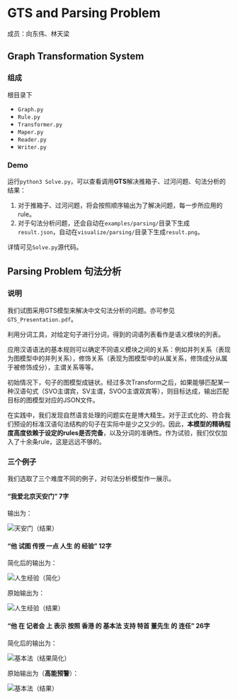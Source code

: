 # GTS and Parsing Problem

成员：向东伟、林天梁

## Graph Transformation System

### 组成

根目录下

- `Graph.py`
- `Rule.py`
- `Transformer.py`
- `Maper.py`
- `Reader.py`
- `Writer.py`

### Demo

运行`python3 Solve.py`，可以查看调用**GTS**解决推箱子、过河问题、句法分析的结果：

1. 对于推箱子、过河问题，将会按照顺序输出为了解决问题，每一步所应用的rule。
2. 对于句法分析问题，还会自动在`examples/parsing/`目录下生成`result.json`，自动在`visualize/parsing/`目录下生成`result.png`。

详情可见`Solve.py`源代码。

## Parsing Problem 句法分析

### 说明

我们试图采用GTS模型来解决中文句法分析的问题。亦可参见`GTS_Presentation.pdf`。

利用分词工具，对给定句子进行分词，得到的词语列表看作是语义模块的列表。

应用汉语语法的基本规则可以确定不同语义模块之间的关系：例如并列关系（表现为图模型中的并列关系），修饰关系（表现为图模型中的从属关系，修饰成分从属于被修饰成分），主谓关系等等。

初始情况下，句子的图模型成链状。经过多次Transform之后，如果能够匹配某一种汉语句式（SVO主谓宾，SV主谓，SVOO主谓双宾等），则目标达成，输出匹配目标的图模型对应的JSON文件。

在实践中，我们发现自然语言处理的问题实在是博大精生。对于正式化的、符合我们预设的标准汉语句法结构的句子在实际中是少之又少的。因此，**本模型的精确程度高度依赖于设定的rules是否完备**，以及分词的准确性。作为试验，我们仅仅加入了十余条rule，这是远远不够的。

### 三个例子

我们选取了三个难度不同的例子，对句法分析模型作一展示。

#### “我爱北京天安门” 7字

输出为：

![天安门（结果）](tiananmen(output).png)



#### “他 试图 传授 一点 人生 的 经验” 12字

简化后的输出为：

![人生经验（简化）](jingyan(result_simplified).png)

原始输出为：

![人生经验（结果）](jingyan(result).png)

#### “他 在 记者会 上 表示 按照 香港 的 基本法 支持 特首 董先生 的 连任” 26字

简化后的输出为：

![基本法（结果简化）](jibenfa(result_simplified).png)

原始输出为（**高能预警**）：

![基本法（结果）](jiebenfa(result).png)